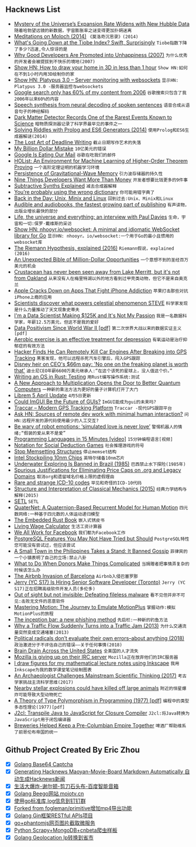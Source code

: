 ## Hacknews List


- [Mystery of the Universe’s Expansion Rate Widens with New Hubble Data](https://www.nasa.gov/feature/goddard/2019/mystery-of-the-universe-s-expansion-rate-widens-with-new-hubble-data)  `随着哈勃望远镜的新数据，宇宙膨胀率之谜变得更加扑朔迷离`
- [Meditations on Moloch (2014)](https://slatestarcodex.com/2014/07/30/meditations-on-moloch/)  `《莫洛奇沉思录》(2014)`
- [What&#39;s Going Down at the Tiobe Index? Swift, Surprisingly](https://blog.metaobject.com/2019/04/what-going-down-at-tiobe-index-swift.html)  `Tiobe指数下降了多少?迅速,令人惊讶的是`
- [Why Good Developers Are Promoted into Unhappiness (2007)](https://robwalling.com/2007/06/27/why-good-developers-are-promoted-into-unhappiness/)  `为什么优秀的开发者会被提拔到不快乐的境地(2007)`
- [Show HN: How to draw your home in 3D in less than 1 hour](https://cedreo.com/en/)  `Show HN:如何在不到1小时内用3D绘制你的家`
- [Show HN: Platypus 3.0 – Server monitoring with websockets](https://github.com/gmemstr/Platypus)  `显示HN: Platypus 3.0 -服务器监控与websockets`
- [Google search only has 60% of my content from 2006](https://www.tablix.org/~avian/blog/archives/2019/02/google_index_coverage/)  `谷歌搜索只包含了我2006年以来60%的内容`
- [Speech synthesis from neural decoding of spoken sentences](https://www.nature.com/articles/s41586-019-1119-1)  `语音合成从语音句子的神经解码`
- [Dark Matter Detector Records One of the Rarest Events Known to Science](https://www.sciencealert.com/a-dark-matter-detector-just-detected-one-of-the-rarest-events-ever-in-science)  `暗物质探测器记录了科学界最罕见的事件之一`
- [Solving Riddles with Prolog and ES6 Generators (2014)](https://curiosity-driven.org/prolog-interpreter)  `使用Prolog和ES6生成器解谜(2014)`
- [The Lost Art of Deadline Writing](https://www.theatlantic.com/magazine/archive/2019/05/sports-writing-on-deadline/586015/)  `截止日期写作艺术的失落`
- [My Billion Dollar Mistake](https://producthabits.com/my-billion-dollar-mistake/)  `10亿美元的错误`
- [Google Is Eating Our Mail](https://www.tablix.org/~avian/blog/archives/2019/04/google_is_eating_our_mail/)  `谷歌在吃我们的邮件`
- [HOList: An Environment for Machine Learning of Higher-Order Theorem Proving](https://arxiv.org/abs/1904.0324)  `一个高阶定理证明的机器学习环境`
- [Persistence of Gravitational-Wave Memory](https://physics.aps.org/synopsis-for/10.1103/PhysRevD.99.084044)  `引力波存储器的持久性`
- [Nine Things Developers Want More Than Money](https://robwalling.com/2006/10/31/nine-things-developers-want-more-than-money/)  `开发者想要比钱更多的9件事`
- [Subtractive Synths Explained](https://www.residentadvisor.net/features/1351)  `减去合成器解释`
- [You’re probably using the wrong dictionary](http://jsomers.net/blog/dictionary)  `你可能用错字典了`
- [Back in the Day: Unix, Minix and Linux](https://www.linuxjournal.com/content/back-day-unix-minix-and-linux)  `回到过去:Unix、Minix和Linux`
- [Audible and audiobooks, the fastest growing part of publishing](https://thebaffler.com/latest/successful-people-listen-to-audiobooks-caplan-bricker)  `有声读物，出版业增长最快的部分`
- [Life, the universe and everything: an interview with Paul Davies](https://physicsworld.com/a/life-the-universe-and-everything-an-interview-with-paul-davies/)  `生命，宇宙和一切:保罗·戴维斯的采访`
- [Show HN: nhooyr.io/websocket: A minimal and idiomatic WebSocket library for Go](https://github.com/nhooyr/websocket)  `显示HN: nhooyr。io/websocket:一个用于Go的最小且惯用的websocket库`
- [The Riemann Hypothesis, explained (2016)](https://medium.com/cantors-paradise/the-riemann-hypothesis-explained-fa01c1f75d3f)  `Riemann假说，explained (2016)`
- [An Unexpected Bible of Million-Dollar Opportunities](https://www.nytimes.com/2019/04/27/nyregion/new-york-city-record-newspaper.html)  `一个意想不到的圣经百万美元的机会`
- [Crustacean has never been seen away from Lake Merritt, but it&#39;s not from Oakland](https://baynature.org/biodiversity/enigmatica/)  `从来没有人在梅里特湖以外的地方看到过甲壳类动物，但它不是来自奥克兰`
- [Apple Cracks Down on Apps That Fight iPhone Addiction](https://www.nytimes.com/2019/04/27/technology/apple-screen-time-trackers.html)  `苹果打击那些对抗iPhone上瘾的应用`
- [Scientists discover what powers celestial phenomenon STEVE](https://phys.org/news/2019-04-scientists-powers-celestial-phenomenon-steve.html)  `科学家发现是什么力量推动了天文现象史蒂夫`
- [I&#39;m a Data Scientist Making $125K and It&#39;s Not My Passion](https://www.refinery29.com/en-us/six-figure-paycheck-data-scientist-nyc)  `我是一名数据科学家，年薪12.5万美元，但这不是我的爱好`
- [Data Positivism Since World War II [pdf]](http://www.columbia.edu/~mj340/HSNS4805_12_Jones.pdf)  `第二次世界大战以来的数据实证主义[pdf]`
- [Aerobic exercise is an effective treatment for depression](https://discover.dc.nihr.ac.uk/content/signal-000711/aerobic-exercise-is-an-effective-treatment-for-depression)  `有氧运动是治疗抑郁症的有效方法`
- [Hacker Finds He Can Remotely Kill Car Engines After Breaking into GPS Tracking](https://motherboard.vice.com/en_us/article/zmpx4x/hacker-monitor-cars-kill-engine-gps-tracking-apps)  `黑客发现，他可以远程杀死汽车引擎后，闯入GPS跟踪`
- [Disney heir on CEO&#39;s $66m pay: &#39;No one on the freaking planet is worth that&#39;](https://www.theguardian.com/us-news/2019/apr/26/abigail-disney-bob-iger-amazon-jeff-bezos)  `迪士尼CEO年薪6600万美元继承人:“在这个该死的星球上，没人值这个价。”`
- [Writing an OS in Rust: Testing](https://os.phil-opp.com/testing/)  `用Rust编写操作系统:测试`
- [A New Approach to Multiplication Opens the Door to Better Quantum Computers](https://www.quantamagazine.org/a-new-approach-to-multiplication-opens-the-door-to-better-quantum-computers-20190424/)  `一种新的乘法方法为更好的量子计算机打开了大门`
- [Librem 5 April Update](https://puri.sm/posts/april-progress-update-librem-5-hardware/)  `4月5日更新`
- [Could ImGUI Be the Future of GUIs?](https://games.greggman.com/game/imgui-future/)  `ImGUI能成为gui的未来吗?`
- [Traccar – Modern GPS Tracking Platform](https://www.traccar.org/)  `Traccar -现代GPS跟踪平台`
- [Ask HN: Sources of remote dev work with minimal human interaction?](item?id=19767428)  `问HN:远程开发的源代码使用最少的人工交互?`
- [Be wary of robot emotions; ‘simulated love is never love’](https://www.apnews.com/99c9ec8ebad242ca88178e22c7642648)  `警惕机器人的情绪;“假装的爱从来不是爱”`
- [Programming Languages in 15 Minutes [video]](https://www.youtube.com/watch?v=duhDovqHbEs)  `15分钟编程语言[视频]`
- [Notation for Social Deduction Games](https://omnisplore.wordpress.com/2019/02/02/spy-thriller/)  `社会推理游戏的符号`
- [Stop Memsetting Structures](https://www.anmolsarma.in/post/stop-struct-memset/)  `停止memset结构`
- [Intel Stockpiling 10nm Chips](https://arstechnica.com/gadgets/2019/04/intel-stockpiling-10nm-chips-warns-that-14nm-shortages-will-continue/)  `英特尔储备10nm芯片`
- [Underwater Exploring Is Banned in Brazil (1985)](https://www.nytimes.com/1985/06/25/science/underwater-exploring-is-banned-in-brazil.html)  `巴西禁止水下探险(1985年)`
- [Spurious Justifications for Eliminating Price Caps on .org and Legacy Domains](http://www.circleid.com/posts/20190423_spurious_justifications_for_eliminating_caps_on_legacy_domains/)  `取消org和遗留域名价格上限的虚假理由`
- [Rare and strange ICD-10 codes](https://www.johndcook.com/blog/2019/04/27/rare-and-strange-icd-10-codes/)  `罕见和奇怪的ICD-10代码`
- [Structure and Interpretation of Classical Mechanics (2015)](https://mitpress.mit.edu/sites/default/files/titles/content/sicm_edition_2/toc.html)  `经典力学结构与解释(2015)`
- [SETL](https://setl.org/setl/)  `SETL`
- [QuaterNet: A Quaternion-Based Recurrent Model for Human Motion](https://github.com/facebookresearch/QuaterNet)  `四元数网络:一种基于四元数的人体运动递归模型`
- [The Embedded Rust Book](https://rust-embedded.github.io/book/intro/index.html)  `嵌入式锈皮书`
- [Living Wage Calculator](http://livingwage.mit.edu/)  `生活工资计算器`
- [We All Work for Facebook](https://longreads.com/2019/04/26/we-all-work-for-facebook/)  `我们都为Facebook工作`
- [PostgreSQL Features You May Not Have Tried but Should](https://pgdash.io/blog/postgres-features.html)  `PostgreSQL特性您可能没有尝试过，但应该尝试`
- [A Small Town in the Philippines Takes a Stand: It Banned Gossip](https://www.msn.com/en-gb/news/world/a-small-town-takes-a-stand-it-banned-gossip/ar-BBWix0p)  `菲律宾的一个小镇表明了自己的立场:禁止八卦`
- [What to Do When Donors Make Things Complicated](https://www.philanthropy.com/article/What-to-Do-When-Donors-Make/246151?key=GCZRFFWJmdWfHIIYJmst8KrNaUOncSv3UoVuDqOI1q2Y70cc-pei89psEW1CHwrJWEVET1dBTGFNVGE4QndvSmFWUk5aazcyM3hUWTdkS1ZCcU94S05ITnJqWQ)  `当捐赠者把事情弄复杂的时候该怎么办`
- [The Airbnb Invasion of Barcelona](https://www.newyorker.com/magazine/2019/04/29/the-airbnb-invasion-of-barcelona)  `Airbnb入侵巴塞罗那`
- [Jerry (YC S17) Is Hiring Senior Software Developer (Toronto)](https://www.workable.com/j/089F60DE31)  `Jerry (YC S17)正在招聘高级软件开发人员(多伦多)`
- [Out of sight but not invisible: Defeating fileless malware](https://www.microsoft.com/security/blog/2018/09/27/out-of-sight-but-not-invisible-defeating-fileless-malware-with-behavior-monitoring-amsi-and-next-gen-av/)  `看不见但并非不可见:击败无文件的恶意软件`
- [Mastering Motion: The Journey to Emulate MotionPlus](https://dolphin-emu.org/blog/2019/04/26/mastering-motion/)  `掌握动作:模拟MotionPlus的旅程`
- [The inception bar: a new phishing method](https://jameshfisher.com/2019/04/27/the-inception-bar-a-new-phishing-method/)  `先启栏:一种新的钓鱼方法`
- [Why a Traffic Flow Suddenly Turns into a Traffic Jam (2013)](http://nautil.us/issue/71/flow/why-a-traffic-flow-suddenly-turns-into-a-traffic-jam)  `为什么交通流量突然变成交通堵塞(2013)`
- [Political radicals don’t evaluate their own errors–about anything (2018)](https://arstechnica.com/science/2018/12/radicals-dont-evaluate-their-mistakes-very-effectively/)  `政治激进分子不评估自己的错误——关于任何事情(2018)`
- [Brain Drain Across the United States](https://www.jec.senate.gov/public/index.cfm/republicans/2019/4/losing-our-minds-brain-drain-across-the-united-states)  `全美国的人才流失`
- [Mozilla is giving up on their IRC server](http://exple.tive.org/blarg/2019/04/26/synchronous-text/?s)  `Mozilla正在放弃他们的IRC服务器`
- [I draw figures for my mathematical lecture notes using Inkscape](https://castel.dev/post/lecture-notes-2/#)  `我用Inkscape为我的数学课堂笔记绘制图表`
- [An Archaeologist Challenges Mainstream Scientific Thinking (2017)](https://www.smithsonianmag.com/science-nature/jacques-cinq-mars-bluefish-caves-scientific-progress-180962410/)  `考古学家挑战主流科学思维(2017)`
- [Nearby stellar explosions could have killed off large animals](https://www.quantamagazine.org/did-supernovas-kill-off-the-monster-shark-megalodon-20190115/)  `附近的恒星爆炸可能导致大型动物死亡`
- [A Theory of Type Polymorphism in Programming (1977) [pdf]](https://homepages.inf.ed.ac.uk/wadler/papers/papers-we-love/milner-type-polymorphism.pdf)  `编程中的类型多态性理论(1977)[pdf]`
- [J2cl: Transpile Java to JavaScript for Closure Compiler](https://github.com/google/j2cl)  `J2cl:将Java转换为JavaScript用于闭包编译器`
- [Breweries Helped Keep a Pre-Columbian Empire Together](https://www.atlasobscura.com/articles/alcohol-wari-empire)  `啤酒厂帮助维系了前哥伦布帝国的统一`

## Github Project Created By Eric Zhou

- [x] [Golang Base64 Captcha](https://github.com/mojocn/base64Captcha)
- [x] [Generating Hacknews Maoyan-Movie-Board Markdown Automatically 自动生成Hacknews新闻](https://github.com/dejavuzhou/md-genie)
- [x] [生活大爆炸-谢尔顿-剪刀石头布-百度智能音箱](https://github.com/mojocn/dueros-bang-game)
- [x] [Golang Beego网站 mojotv.cn](https://github.com/mojocn/www.mojotv.cn)
- [x] [使用go标准库,log信息到钉钉群](https://github.com/mojocn/dooger)
- [x] [Forked from fogleman/primitive增加mp4导出功能](https://github.com/mojocn/primitive)
- [x] [Golang Gin框架RESTful APIs项目](https://github.com/JJJJJJJerk/ezier-golang-web-api-framework)
- [x] [go+phantomjs网页图片截取微服务](https://github.com/mojocn/screen_shot)
- [x] [Python Scrapy+MongoDB+cnbeta爬虫样板](https://github.com/mojocn/scrapy_mongodb_boilerplate_cnbeta)
- [x] [Golang Geolocation Ip转换到省市](https://github.com/mojocn/ip2location)